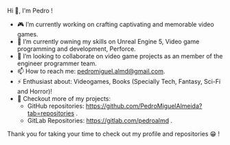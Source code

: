 Hi 👋, I'm Pedro !

- 🎮 I’m currently working on crafting captivating and memorable video games.
- 🌱 I’m currently owning my skills on Unreal Engine 5, Video game programming and development, Perforce.
- 🤝 I’m looking to collaborate on video game projects as an member of the engineer programmer team.
- 📫 How to reach me: pedromiguel.almd@gmail.com.
- ⚡ Enthusiast about: Videogames, Books (Specially Tech, Fantasy, Sci-Fi and Horror)!
- 🔭 Checkout more of my projects:
    - GitHub repositories: https://github.com/PedroMiguelAlmeida?tab=repositories .
    - GitLab Repositories: https://gitlab.com/pedroalmd . 

Thank you for taking your time to check out my profile and repositories 😁 !
